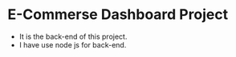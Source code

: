 # E-Commerse Dashboard Project
- It is the back-end of this project. 
- I have use node js for back-end.
